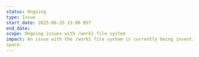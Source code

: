 ```yaml
---
status: Ongoing
type: Issue
start_date: 2025-06-25 13:00 BST
end_date: 
scope: Ongoing issues with /work1 file system
impact: An issue with the /work1 file system is currently being investigated.  This is only impacting some jobs and examples of errors seen include Cannot read/write checkpoint; corrupt file, or maybe you are out of disk
space. 
---
```

